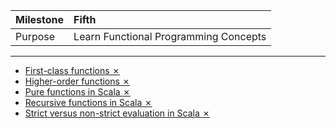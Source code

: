 | Milestone | Fifth |
| :--- | :--- |
| Purpose | Learn Functional Programming Concepts |

---

- [First-class functions ✗](first-class-functions.md)
- [Higher-order functions ✗](higher-order-functions.md)
- [Pure functions in Scala ✗](pure-functions.md)
- [Recursive functions in Scala ✗](recursive-functions.md)
- [Strict versus non-strict evaluation in Scala ✗](strict-versus-non-strict-evaluation.md)

